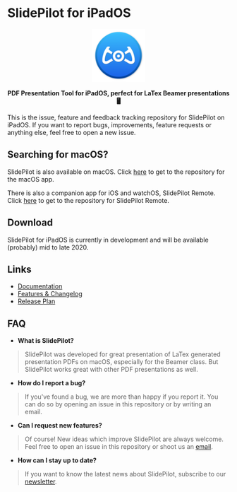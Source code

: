 # SlidePilot for iPadOS

<p align="center">
  <img width=120 src="images/appicon.png"/>
</p>
<p align="center">
  <strong>PDF Presentation Tool for iPadOS, perfect for LaTex Beamer presentations 🖥</strong>
</p>

This is the issue, feature and feedback tracking repository for SlidePilot on iPadOS. If you want to report bugs, improvements, feature requests or anything else, feel free to open a new issue.


## Searching for macOS?
SlidePilot is also available on macOS. Click [here](https://github.com/SlidePilot/SlidePilot-macOS) to get to the repository for the macOS app.

There is also a companion app for iOS and watchOS, SlidePilot Remote. Click [here](https://github.com/SlidePilot/SlidePilot-Remote) to get to the repository for SlidePilot Remote.

## Download
SlidePilot for iPadOS is currently in development and will be available (probably) mid to late 2020.

## Links
- [Documentation](https://slidepilot.gitbook.io/slidepilot/)
- [Features & Changelog](https://slidepilot.gitbook.io/slidepilot/changelog)
- [Release Plan](https://slidepilot.gitbook.io/slidepilot/release-plan)

## FAQ

* **What is SlidePilot?**
> SlidePilot was developed for great presentation of LaTex generated presentation PDFs on macOS, especially for the Beamer class. But SlidePilot works great with other PDF presentations as well.

* **How do I report a bug?**
> If you've found a bug, we are more than happy if you report it.
> You can do so by opening an issue in this repository or by writing an email.

* **Can I request new features?**
> Of course! New ideas which improve SlidePilot are always welcome. Feel free to open an issue in this repository or shoot us an [email](mailto:SlidePilot<info@slidepilotapp.com>).

* **How can I stay up to date?**
> If you want to know the latest news about SlidePilot, subscribe to our [newsletter](https://slidepilotapp.us8.list-manage.com/subscribe/post?u=b76c3249644cb91c7a2e50596&id=049e8f25ef).
